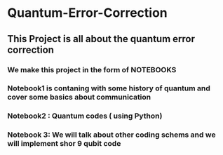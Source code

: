 # Quantum-Error-Correction
## This Project is all about the quantum error correction 
### We make this project in the form of NOTEBOOKS 
### Notebook1 is contaning with some history of quantum and cover some basics about communication 
### Notebook2 : Quantum codes ( using Python) 
### Notebook 3: We will talk about other coding schems and we will implement shor 9 qubit code 
